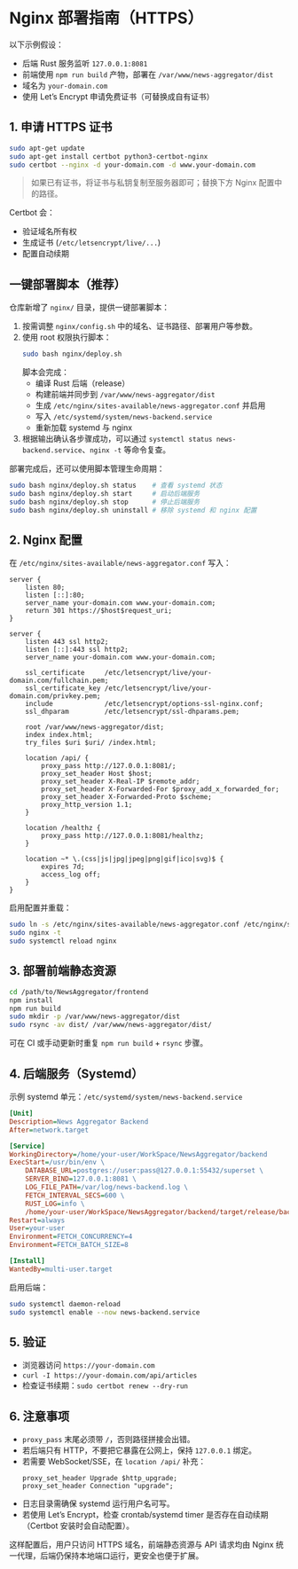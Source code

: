 # Nginx 部署指南（HTTPS）

以下示例假设：
- 后端 Rust 服务监听 `127.0.0.1:8081`
- 前端使用 `npm run build` 产物，部署在 `/var/www/news-aggregator/dist`
- 域名为 `your-domain.com`
- 使用 Let’s Encrypt 申请免费证书（可替换成自有证书）

## 1. 申请 HTTPS 证书
```bash
sudo apt-get update
sudo apt-get install certbot python3-certbot-nginx
sudo certbot --nginx -d your-domain.com -d www.your-domain.com
```
> 如果已有证书，将证书与私钥复制至服务器即可；替换下方 Nginx 配置中的路径。

Certbot 会：
- 验证域名所有权
- 生成证书 (`/etc/letsencrypt/live/...`)
- 配置自动续期

## 一键部署脚本（推荐）
仓库新增了 `nginx/` 目录，提供一键部署脚本：

1. 按需调整 `nginx/config.sh` 中的域名、证书路径、部署用户等参数。
2. 使用 root 权限执行脚本：
   ```bash
   sudo bash nginx/deploy.sh
   ```
   脚本会完成：
   - 编译 Rust 后端（release）
   - 构建前端并同步到 `/var/www/news-aggregator/dist`
   - 生成 `/etc/nginx/sites-available/news-aggregator.conf` 并启用
   - 写入 `/etc/systemd/system/news-backend.service`
   - 重新加载 systemd 与 nginx
3. 根据输出确认各步骤成功，可以通过 `systemctl status news-backend.service`、`nginx -t` 等命令复查。

部署完成后，还可以使用脚本管理生命周期：

```bash
sudo bash nginx/deploy.sh status    # 查看 systemd 状态
sudo bash nginx/deploy.sh start     # 启动后端服务
sudo bash nginx/deploy.sh stop      # 停止后端服务
sudo bash nginx/deploy.sh uninstall # 移除 systemd 和 nginx 配置
```

## 2. Nginx 配置
在 `/etc/nginx/sites-available/news-aggregator.conf` 写入：
```nginx
server {
    listen 80;
    listen [::]:80;
    server_name your-domain.com www.your-domain.com;
    return 301 https://$host$request_uri;
}

server {
    listen 443 ssl http2;
    listen [::]:443 ssl http2;
    server_name your-domain.com www.your-domain.com;

    ssl_certificate     /etc/letsencrypt/live/your-domain.com/fullchain.pem;
    ssl_certificate_key /etc/letsencrypt/live/your-domain.com/privkey.pem;
    include             /etc/letsencrypt/options-ssl-nginx.conf;
    ssl_dhparam         /etc/letsencrypt/ssl-dhparams.pem;

    root /var/www/news-aggregator/dist;
    index index.html;
    try_files $uri $uri/ /index.html;

    location /api/ {
        proxy_pass http://127.0.0.1:8081/;
        proxy_set_header Host $host;
        proxy_set_header X-Real-IP $remote_addr;
        proxy_set_header X-Forwarded-For $proxy_add_x_forwarded_for;
        proxy_set_header X-Forwarded-Proto $scheme;
        proxy_http_version 1.1;
    }

    location /healthz {
        proxy_pass http://127.0.0.1:8081/healthz;
    }

    location ~* \.(css|js|jpg|jpeg|png|gif|ico|svg)$ {
        expires 7d;
        access_log off;
    }
}
```
启用配置并重载：
```bash
sudo ln -s /etc/nginx/sites-available/news-aggregator.conf /etc/nginx/sites-enabled/
sudo nginx -t
sudo systemctl reload nginx
```

## 3. 部署前端静态资源
```bash
cd /path/to/NewsAggregator/frontend
npm install
npm run build
sudo mkdir -p /var/www/news-aggregator/dist
sudo rsync -av dist/ /var/www/news-aggregator/dist/
```
可在 CI 或手动更新时重复 `npm run build` + `rsync` 步骤。

## 4. 后端服务（Systemd）
示例 systemd 单元：`/etc/systemd/system/news-backend.service`
```ini
[Unit]
Description=News Aggregator Backend
After=network.target

[Service]
WorkingDirectory=/home/your-user/WorkSpace/NewsAggregator/backend
ExecStart=/usr/bin/env \
    DATABASE_URL=postgres://user:pass@127.0.0.1:55432/superset \
    SERVER_BIND=127.0.0.1:8081 \
    LOG_FILE_PATH=/var/log/news-backend.log \
    FETCH_INTERVAL_SECS=600 \
    RUST_LOG=info \
    /home/your-user/WorkSpace/NewsAggregator/backend/target/release/backend
Restart=always
User=your-user
Environment=FETCH_CONCURRENCY=4
Environment=FETCH_BATCH_SIZE=8

[Install]
WantedBy=multi-user.target
```
启用后端：
```bash
sudo systemctl daemon-reload
sudo systemctl enable --now news-backend.service
```

## 5. 验证
- 浏览器访问 `https://your-domain.com`
- `curl -I https://your-domain.com/api/articles`
- 检查证书续期：`sudo certbot renew --dry-run`

## 6. 注意事项
- `proxy_pass` 末尾必须带 `/`，否则路径拼接会出错。
- 若后端只有 HTTP，不要把它暴露在公网上，保持 `127.0.0.1` 绑定。
- 若需要 WebSocket/SSE，在 `location /api/` 补充：
  ```nginx
  proxy_set_header Upgrade $http_upgrade;
  proxy_set_header Connection "upgrade";
  ```
- 日志目录需确保 systemd 运行用户名可写。
- 若使用 Let’s Encrypt，检查 crontab/systemd timer 是否存在自动续期（Certbot 安装时会自动配置）。

这样配置后，用户只访问 HTTPS 域名，前端静态资源与 API 请求均由 Nginx 统一代理，后端仍保持本地端口运行，更安全也便于扩展。
